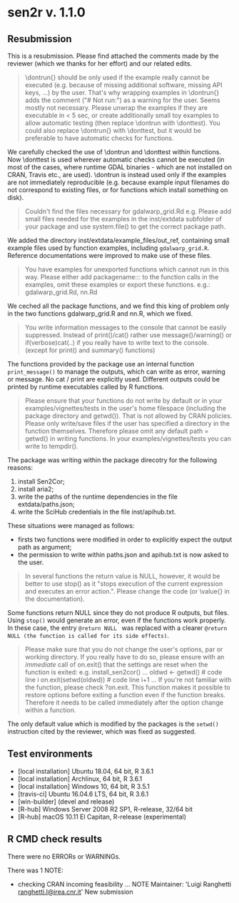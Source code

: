 # sen2r v. 1.1.0

## Resubmission
This is a resubmission. Please find attached the comments made by the reviewer
(which we thanks for her effort) and our related edits.

> \dontrun{} should be only used if the example really cannot be executed
(e.g. because of missing additional software, missing API keys, ...) by
the user. That's why wrapping examples in \dontrun{} adds the comment
("# Not run:") as a warning for the user.
Seems mostly not necessary.
Please unwrap the examples if they are executable in < 5 sec, or create
additionally small toy examples to allow automatic testing (then replace
\dontrun with \donttest).
You could also replace \dontrun{} with \donttest, but it would be
preferable to have automatic checks for functions.

We carefully checked the use of \dontrun and \donttest within functions.
Now \donttest is used wherever automatic checks cannot be executed
(in most of the cases, where runtime GDAL binaries - which are not
installed on CRAN, Travis etc., are used).
\dontrun is instead used only if the examples are not immediately reproducible
(e.g. because example input filenames do not correspond to existing files,
or for functions which install something on disk).

> Couldn't find the files necessary for gdalwarp_grid.Rd e.g.
Please add small files needed for the examples in the inst/extdata
subfolder of your package and use system.file() to get the correct
package path.

We added the directory inst/extdata/example_files/out_ref, containing small
example files used by function examples, including `gdalwarp_grid.R`.
Reference documentations were improved to make use of these files.

> You have examples for unexported functions which cannot run in this way.
Please either add packagename::: to the function calls in the examples,
omit these examples or export these functions.
e.g.: gdalwarp_grid.Rd, nn.Rd

We ceched all the package functions, and we find this king of problem only
in the two functions gdalwarp_grid.R and nn.R, which we fixed.

> You write information messages to the console that cannot be easily
suppressed.
Instead of print()/cat() rather use message()/warning()  or
if(verbose)cat(..) if you really have to write text to the console.
(except for print() and summary() functions)

The functions provided by the package use an internal function `print_message()`
to manage the outputs, which can write as error, warning or message.
No cat / print are explicitly used.
Different outputs could be printed by runtime executables called by R functions.

> Please ensure that your functions do not write by default or in your
examples/vignettes/tests in the user's home filespace (including the
package directory and getwd()). That is not allowed by CRAN policies.
Please only write/save files if the user has specified a directory in
the function themselves. Therefore please omit any default path =
getwd() in writing functions.
In your examples/vignettes/tests you can write to tempdir().

The package was writing within the package direcotry for the following reasons:
1. install Sen2Cor;
2. install aria2;
3. write the paths of the runtime dependencies in the file extdata/paths.json;
4. write the SciHub credentials in the file inst/apihub.txt.

These situations were managed as follows:
- firsts two functions were modified in order to explicitly expect the output 
    path as argument;
- the permission to write within paths.json and apihub.txt is now asked 
    to the user.

> In several functions the return value is NULL, however, it would be
better to use stop() as it "stops execution of the current expression
and executes an error action.".
Please change the code (or \value{} in the documentation).

Some functions return NULL since they do not produce R outputs, but files.
Using `stop()` would generate an error, even if the functions work properly.
In these case, the entry 
`@return NULL `
was replaced with a clearer
`@return NULL (the function is called for its side effects)`.

> Please make sure that you do not change the user's options, par or
working directory. If you really have to do so, please ensure with an
*immediate* call of on.exit() that the settings are reset when the
function is exited: e.g. install_sen2cor()
...
oldwd <- getwd()           # code line i
on.exit(setwd(oldwd))      # code line i+1
...
If you're not familiar with the function, please check ?on.exit. This
function makes it possible to restore options before exiting a function
even if the function breaks. Therefore it needs to be called immediately
after the option change within a function.

The only default value which is modified by the packages is the `setwd()` 
instruction cited by the reviewer, which was fixed as suggested.


## Test environments
* [local installation] Ubuntu 18.04, 64 bit, R 3.6.1
* [local installation] Archlinux, 64 bit, R 3.6.1
* [local installation] Windows 10, 64 bit, R 3.5.1
* [travis-ci] Ubuntu 16.04.6 LTS, 64 bit, R 3.6.1
* [win-builder] (devel and release)
* [R-hub] Windows Server 2008 R2 SP1, R-release, 32/64 bit
* [R-hub] macOS 10.11 El Capitan, R-release (experimental)

## R CMD check results
There were no ERRORs or WARNINGs. 

There was 1 NOTE:

* checking CRAN incoming feasibility ... NOTE
    Maintainer: 'Luigi Ranghetti <ranghetti.l@irea.cnr.it>'
    New submission
